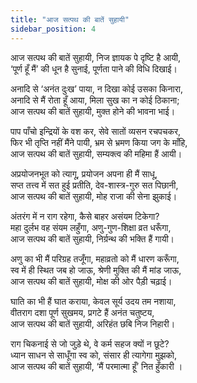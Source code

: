 ```yaml
---
title: "आज सत्पथ की बातें सुहायी"
sidebar_position: 4
---
```


आज सत्पथ की बातें सुहायी, निज ज्ञायक पे दृष्टि है आयी,\
‘पूर्ण हूँ मैं’ की धून है सुनाई, पूर्णता पाने की विधि दिखाई। 

अनादि से ‘अनंत दुःख’ पाया, न दिखा कोई उसका किनारा,\
अनादि से मैं रोता हूँ आया, मिला सुख का न कोई ठिकाना;\
आज सत्पथ की बातें सुहायी, मुक्त होने की भावना भाई।

पाप पाँचो इन्द्रियों के वश कर, सेवे सातों व्यसन रचपचकर,\
फिर भी तृप्ति नहीं मैंने पायी, भ्रम से भ्रमण किया जग के माँहि,\
आज सत्पथ की बातें सुहायी, सम्यक्त्व की महिमा हैं आयी। 

अप्रयोजनभूत को त्यागू, प्रयोजन अपना ही मैं साधू,\
सप्त तत्त्व में सत हुई प्रतीति, देव-शास्त्र-गुरु सत पिछानी,\
आज सत्पथ की बातें सुहायी, मोह राजा की सेना झुकाई।

अंतरंग में न राग रहेगा, कैसे बाहर असंयम टिकेगा?  \
महा दुर्लभ वह संयम लहुँगा, अणु-गुण-शिक्षा व्रत धरूँगा,\
आज सत्पथ की बातें सुहायी, निर्ग्रन्थ की भक्ति हैं गायी। 

अणु का भी मैं परिग्रह तजूँगा, महाव्रतो को मैं धारण करूँगा,\
स्व में ही स्थित जब हो जाऊ, श्रेणी मुक्ति की मैं मांड जाऊ,\
आज सत्पथ की बातें सुहायी, मोक्ष की ओर पैड़ी चढ़ाई। 

घाति का भी हैं घात कराया, केवल सूर्य उदय तम नशाया,\
वीतराग दशा पूर्ण सुखमय, प्रगटे हैं अनंत चतुष्टय, \
आज सत्पथ की बातें सुहायी, अरिहंत छबि निज निहारी।

राग चिकनाई से जो जुड़े थे, वे कर्म सहज क्यों न छूटे?\
ध्यान साधन से साधूँगा स्व को, संसार ही त्यागेगा मुझको,\
आज सत्पथ की बातें सुहायी, ‘मैं परमात्मा हूँ’ नित हुँकारी । 
